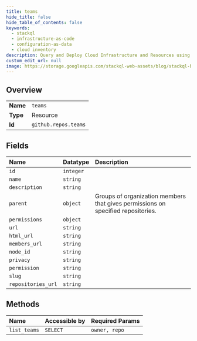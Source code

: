 ```yaml
---
title: teams
hide_title: false
hide_table_of_contents: false
keywords:
  - stackql
  - infrastructure-as-code
  - configuration-as-data
  - cloud inventory
description: Query and Deploy Cloud Infrastructure and Resources using SQL
custom_edit_url: null
image: https://storage.googleapis.com/stackql-web-assets/blog/stackql-blog-post-featured-image.png
---
```

  
    

## Overview
<table><tbody>
<tr><td><b>Name</b></td><td><code>teams</code></td></tr>
<tr><td><b>Type</b></td><td>Resource</td></tr>
<tr><td><b>Id</b></td><td><code>github.repos.teams</code></td></tr>
</tbody></table>

## Fields
| Name | Datatype | Description |
|:-----|:---------|:------------|
| `id` | `integer` |  |
| `name` | `string` |  |
| `description` | `string` |  |
| `parent` | `object` | Groups of organization members that gives permissions on specified repositories. |
| `permissions` | `object` |  |
| `url` | `string` |  |
| `html_url` | `string` |  |
| `members_url` | `string` |  |
| `node_id` | `string` |  |
| `privacy` | `string` |  |
| `permission` | `string` |  |
| `slug` | `string` |  |
| `repositories_url` | `string` |  |
## Methods
| Name | Accessible by | Required Params |
|:-----|:--------------|:----------------|
| `list_teams` | `SELECT` | `owner, repo` |
